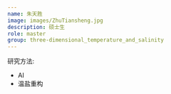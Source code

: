 ```yaml
---
name: 朱天胜
image: images/ZhuTiansheng.jpg
description: 硕士生
role: master
group: three-dimensional_temperature_and_salinity
---
```


研究方法: 
* AI
* 温盐重构